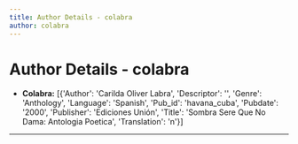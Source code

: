 ```yaml
---
title: Author Details - colabra
author: colabra
---
```


# Author Details - colabra

<ul>
    <li><strong>Colabra:</strong> [{'Author': 'Carilda Oliver Labra', 'Descriptor': '', 'Genre': 'Anthology', 'Language': 'Spanish', 'Pub_id': 'havana_cuba', 'Pubdate': '2000', 'Publisher': 'Ediciones Unión', 'Title': 'Sombra Sere Que No Dama: Antologia Poetica', 'Translation': 'n'}]</li>
</ul>
<hr>
